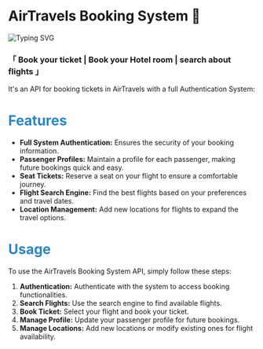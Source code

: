 <h1>AirTravels Booking System 🏪</h1>

<img src="https://readme-typing-svg.demolab.com/?lines=AirTravels-Booking-System+%F0%9F%8F%AA" alt="Typing SVG">

<h3>「 Book your ticket | Book your Hotel room | search about flights 」</h3>

<p>It's an API for booking tickets in AirTravels with a full Authentication System:</p>

<body>
    <h1 style="color: #2E86C1;">Features</h1>
<ul>
    <li><strong>Full System Authentication:</strong> Ensures the security of your booking information.</li>
    <li><strong>Passenger Profiles:</strong> Maintain a profile for each passenger, making future bookings quick and easy.</li>
    <li><strong>Seat Tickets:</strong> Reserve a seat on your flight to ensure a comfortable journey.</li>
    <li><strong>Flight Search Engine:</strong> Find the best flights based on your preferences and travel dates.</li>
    <li><strong>Location Management:</strong> Add new locations for flights to expand the travel options.</li>
</ul>

<h1 style="color: #2E86C1;">Usage</h1>

<p>To use the AirTravels Booking System API, simply follow these steps:</p>

<ol>
    <li><strong>Authentication:</strong> Authenticate with the system to access booking functionalities.</li>
    <li><strong>Search Flights:</strong> Use the search engine to find available flights.</li>
    <li><strong>Book Ticket:</strong> Select your flight and book your ticket.</li>
    <li><strong>Manage Profile:</strong> Update your passenger profile for future bookings.</li>
    <li><strong>Manage Locations:</strong> Add new locations or modify existing ones for flight availability.</li>
</ol>
</body>
